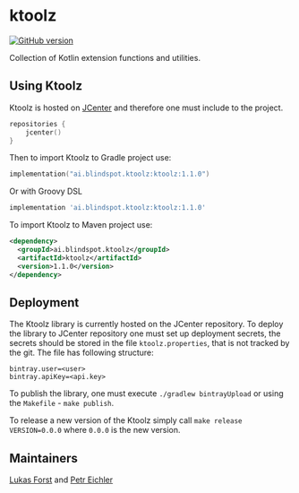 # ktoolz
[![GitHub version](https://badge.fury.io/gh/blindspot-ai%2Fktoolz.svg)](https://badge.fury.io/gh/blindspot-ai%2Fktoolz)

Collection of Kotlin extension functions and utilities. 

## Using Ktoolz
Ktoolz is hosted on [JCenter](https://bintray.com) and therefore one must include to the project.
```kotlin
repositories {
    jcenter()
}
```
Then to import Ktoolz to Gradle project use:
```Kotlin
implementation("ai.blindspot.ktoolz:ktoolz:1.1.0")
```
Or with Groovy DSL
```groovy
implementation 'ai.blindspot.ktoolz:ktoolz:1.1.0'
```
To import Ktoolz to Maven project use:
```xml
<dependency>
  <groupId>ai.blindspot.ktoolz</groupId>
  <artifactId>ktoolz</artifactId>
  <version>1.1.0</version>
</dependency>
```



## Deployment
The Ktoolz library is currently hosted on the JCenter repository.
To deploy the library to JCenter repository one must set up deployment secrets,
the secrets should be stored in the file `ktoolz.properties`, that is not tracked by the git.
The file has following structure:
```properties
bintray.user=<user>
bintray.apiKey=<api.key>
```
To publish the library, one must execute `./gradlew bintrayUpload` or using the `Makefile` - `make publish`.

To release a new version of the Ktoolz simply call `make release VERSION=0.0.0` where `0.0.0` is the new version. 

## Maintainers
[Lukas Forst](https://github.com/LukasForst) and [Petr Eichler](https://github.com/Petr-Eichler)
